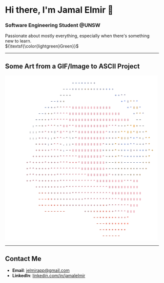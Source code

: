 # Hi there, I'm Jamal Elmir 👋

### Software Engineering Student @UNSW  
Passionate about mostly everything, especially when there's something new to learn.  
${\textsf{\color{lightgreen}Green}}$

---

## Some Art from a GIF/Image to ASCII Project
![Kirby](./kirby.gif)

---

##  Contact Me
- **Email**: [jelmirapp@gmail.com](mailto:jelmirapp@gmail.com)
- **LinkedIn**: [linkedin.com/in/jamalelmir](https://www.linkedin.com/in/jamalelmir/)
